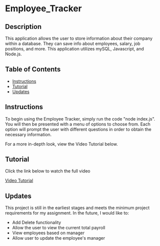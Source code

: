 # Employee_Tracker

## Description
This application allows the user to store information about their company within a database. They can save info about employees, salary, job positions, and more. This application utilizes mySQL, Javascript, and Node.js.

## Table of Contents
* [Instructions](#instructions)
* [Tutorial](#tutorial)
* [Updates](#updates)

## Instructions
To begin using the Employee Tracker, simply run the code "node index.js". You will then be presented with a menu of options to choose from. Each option will prompt the user with different questions in order to obtain the necessary information.

For a more in-depth look, view the Video Tutorial below.

## Tutorial

Click the link below to watch the full video

[Video Tutorial](https://drive.google.com/file/d/1aH2PDIrbo3ROCeDd7U3uvtCbSC-_k_S8/view)



## Updates
This project is still in the earliest stages and meets the minimum project requirements for my assignment. In the future, I would like to:
* Add Delete functionality
* Allow the user to view the current total payroll
* View employees based on manager
* Allow user to update the employee's manager

